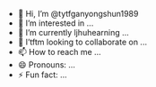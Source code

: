 - 👋 Hi, I’m @tytfganyongshun1989
- 👀 I’m interested in ...
- 🌱 I’m currently ljhuhearning ...
- 💞️ I’tftm looking to collaborate on ...
- 📫 How to reach me ...
- 😄 Pronouns: ...
- ⚡ Fun fact: ...

<!---
tanyongshun1989/tanyongshun1989 is a ✨ special ✨ repository because its `README.md` (this file) appears on your GitHub profile.
You can click the Preview link to take a look at your changes.
--->
